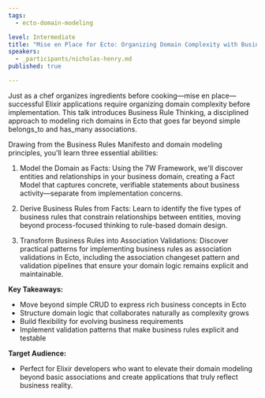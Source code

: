 ```yaml
---
tags:
  - ecto-domain-modeling

level: Intermediate
title: "Mise en Place for Ecto: Organizing Domain Complexity with Business Rule Thinking"
speakers:
  - _participants/nicholas-henry.md
published: true

---
```

Just as a chef organizes ingredients before cooking—mise en place—successful Elixir applications require organizing domain complexity before implementation. This talk introduces Business Rule Thinking, a disciplined approach to modeling rich domains in Ecto that goes far beyond simple belongs_to and has_many associations.

Drawing from the Business Rules Manifesto and domain modeling principles, you'll learn three essential abilities:

1. Model the Domain as Facts: Using the 7W Framework, we'll discover entities and relationships in your business domain, creating a Fact Model that captures concrete, verifiable statements about business activity—separate from implementation concerns.

2. Derive Business Rules from Facts: Learn to identify the five types of business rules that constrain relationships between entities, moving beyond process-focused thinking to rule-based domain design.

3. Transform Business Rules into Association Validations: Discover practical patterns for implementing business rules as association validations in Ecto, including the association changeset pattern and validation pipelines that ensure your domain logic remains explicit and maintainable.

**Key Takeaways:**

- Move beyond simple CRUD to express rich business concepts in Ecto
- Structure domain logic that collaborates naturally as complexity grows
- Build flexibility for evolving business requirements
- Implement validation patterns that make business rules explicit and testable

**Target Audience:**

- Perfect for Elixir developers who want to elevate their domain modeling beyond basic associations and create applications that truly reflect business reality.
